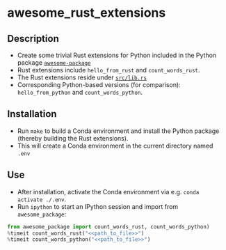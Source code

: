 # awesome_rust_extensions

## Description
- Create some trivial Rust extensions for Python included in the Python package [`awesome-package`](awesome_package_dev/awesome_package)
- Rust extensions include `hello_from_rust` and `count_words_rust`.
- The Rust extensions reside under [`src/lib.rs`](awesome_package_dev/src/lib.rs)
- Corresponding Python-based versions (for comparison): `hello_from_python` and `count_words_python`.

## Installation
- Run `make` to build a Conda environment and install the Python package (thereby building the Rust extensions).
- This will create a Conda environment in the current directory named `.env`

## Use
- After installation, activate the Conda environment via e.g. `conda activate ./.env`.
- Run `ipython` to start an IPython session and import from `awesome_package`:
```python
from awesome_package import count_words_rust, count_words_python)
%timeit count_words_rust("<<path_to_file>>")
%timeit count_words_python("<<path_to_file>>")
```
